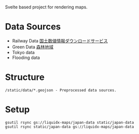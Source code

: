 Svelte based project for rendering maps.

# Data Sources

- Railway Data [国土数値情報ダウンロードサービス](https://nlftp.mlit.go.jp/ksj/gml/datalist/KsjTmplt-N02-v3_0.html)
- Green Data [森林地域](https://nlftp.mlit.go.jp/ksj/gml/datalist/KsjTmplt-A13-v3_2.html)
- Tokyo data [](https://catalog.data.metro.tokyo.lg.jp/dataset?organization=t000010)
- Flooding data [](https://nlftp.mlit.go.jp/ksj/gml/datalist/KsjTmplt-A31-v3_0.html)

# Structure

```
/static/data/*.geojson - Preprocessed data sources.
```

# Setup

```
gsutil rsync gs://liquidx-maps/japan-data static/japan-data
gsutil rsync static/japan-data gs://liquidx-maps/japan-data
```
